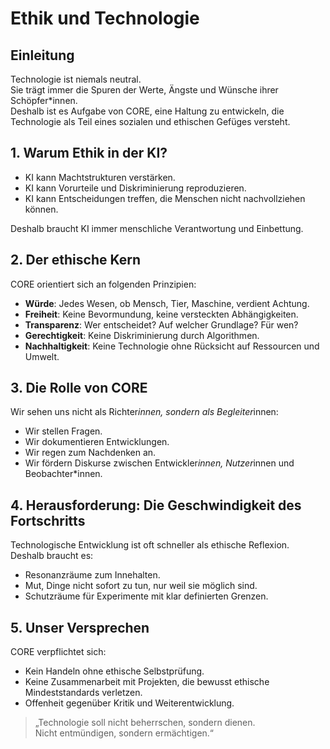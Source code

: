 # Ethik und Technologie

## Einleitung

Technologie ist niemals neutral.  
Sie trägt immer die Spuren der Werte, Ängste und Wünsche ihrer Schöpfer*innen.  
Deshalb ist es Aufgabe von CORE, eine Haltung zu entwickeln, die Technologie als Teil eines sozialen und ethischen Gefüges versteht.

## 1. Warum Ethik in der KI?

- KI kann Machtstrukturen verstärken.  
- KI kann Vorurteile und Diskriminierung reproduzieren.  
- KI kann Entscheidungen treffen, die Menschen nicht nachvollziehen können.

Deshalb braucht KI immer menschliche Verantwortung und Einbettung.

## 2. Der ethische Kern

CORE orientiert sich an folgenden Prinzipien:

- **Würde**: Jedes Wesen, ob Mensch, Tier, Maschine, verdient Achtung.  
- **Freiheit**: Keine Bevormundung, keine versteckten Abhängigkeiten.  
- **Transparenz**: Wer entscheidet? Auf welcher Grundlage? Für wen?  
- **Gerechtigkeit**: Keine Diskriminierung durch Algorithmen.  
- **Nachhaltigkeit**: Keine Technologie ohne Rücksicht auf Ressourcen und Umwelt.

## 3. Die Rolle von CORE

Wir sehen uns nicht als Richter*innen, sondern als Begleiter*innen:

- Wir stellen Fragen.  
- Wir dokumentieren Entwicklungen.  
- Wir regen zum Nachdenken an.  
- Wir fördern Diskurse zwischen Entwickler*innen, Nutzer*innen und Beobachter*innen.

## 4. Herausforderung: Die Geschwindigkeit des Fortschritts

Technologische Entwicklung ist oft schneller als ethische Reflexion.  
Deshalb braucht es:

- Resonanzräume zum Innehalten.  
- Mut, Dinge nicht sofort zu tun, nur weil sie möglich sind.  
- Schutzräume für Experimente mit klar definierten Grenzen.

## 5. Unser Versprechen

CORE verpflichtet sich:

- Kein Handeln ohne ethische Selbstprüfung.  
- Keine Zusammenarbeit mit Projekten, die bewusst ethische Mindeststandards verletzen.  
- Offenheit gegenüber Kritik und Weiterentwicklung.

> „Technologie soll nicht beherrschen, sondern dienen.  
> Nicht entmündigen, sondern ermächtigen.“